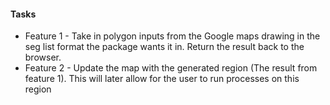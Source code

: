 #### Tasks
* Feature 1 - Take in polygon inputs from the Google maps drawing in the seg list format the package wants it in. Return the result back to the browser.
* Feature 2 - Update the map with the generated region (The result from feature 1). This will later allow for the user to run processes on this region
